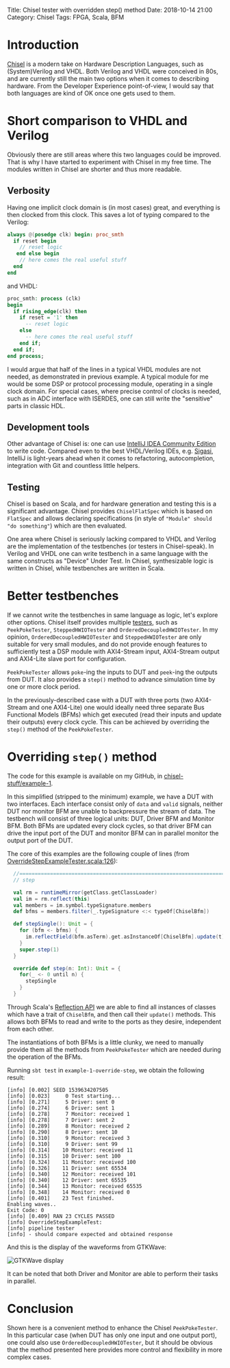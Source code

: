 Title: Chisel tester with overridden step() method
Date: 2018-10-14 21:00
Category: Chisel
Tags: FPGA, Scala, BFM

# Introduction

[Chisel](https://chisel.eecs.berkeley.edu/) is a modern take on Hardware
Description Languages, such as (System)Verilog and VHDL. Both Verilog and VHDL
were conceived in 80s, and are currently still the main two options when it
comes to describing hardware. From the Developer Experience point-of-view, I
would say that both languages are kind of OK once one gets used to them.

# Short comparison to VHDL and Verilog

Obviously there are still areas where this two languages could be improved. That
is why I have started to experiment with Chisel in my free time. The modules
written in Chisel are shorter and thus more readable. 

## Verbosity

Having one implicit clock domain is (in most cases) great, and everything is
then clocked from this clock. This saves a lot of typing compared to the
Verilog:

```verilog
always @(posedge clk) begin: proc_smth
  if reset begin
    // reset logic
   end else begin
    // here comes the real useful stuff
  end
end
```

and VHDL:

```VHDL
proc_smth: process (clk)
begin
  if rising_edge(clk) then
    if reset = '1' then
      -- reset logic
    else
      -- here comes the real useful stuff
    end if;
  end if;
end process;
```

I would argue that half of the lines in a typical VHDL modules are not needed,
as demonstrated in previous example. A typical module for me would be some DSP
or protocol processing module, operating in a single clock domain. For special
cases, where precise control of clocks is needed, such as in ADC interface with
ISERDES, one can still write the "sensitive" parts in classic HDL.

## Development tools

Other advantage of Chisel is: one can use [IntelliJ IDEA Community
Edition](https://www.jetbrains.com/idea/download/) to write code. Compared even
to the best VHDL/Verilog IDEs, e.g. [Sigasi](https://www.sigasi.com/), IntelliJ
is light-years ahead when it comes to refactoring, autocompletion, integration
with Git and countless little helpers.

## Testing

Chisel is based on Scala, and for hardware generation and testing this is a
significant advantage. Chisel provides `ChiselFlatSpec` which is based on
`FlatSpec` and allows declaring specifications (in style of `"Module" should "do
something"`) which are then evaluated.

One area where Chisel is seriously lacking compared to VHDL and Verilog are
the implementation of the testbenches (or testers in Chisel-speak). In Verilog
and VHDL one can write testbench in a same language with the same constructs
as "Device" Under Test. In Chisel, synthesizable logic is written in Chisel,
while testbenches are written in Scala.

# Better testbenches

If we cannot write the testbenches in same language as logic, let's explore
other options. Chisel itself provides multiple
[testers](https://github.com/freechipsproject/chisel-testers), such as
`PeekPokeTester`, `SteppedHWIOTester` and `OrderedDecoupledHWIOTester`. In my
opinion, `OrderedDecoupledHWIOTester` and `SteppedHWIOTester` are only suitable
for very small modules, and do not provide enough features to sufficiently test
a DSP module with AXI4-Stream input, AXI4-Stream output and AXI4-Lite slave
port for configuration.

`PeekPokeTester` allows `poke`-ing the inputs to DUT and `peek`-ing the outputs
from DUT. It also provides a `step()` method to advance simulation time by one
or more clock period.

In the previously-described case with a DUT with three ports (two AXI4-Stream
and one AXI4-Lite) one would ideally need three separate Bus Functional Models
(BFMs) which get executed (read their inputs and update their outputs) every
clock cycle. This can be achieved by overriding the `step()` method of the
`PeekPokeTester`.

# Overriding `step()` method

The code for this example is available on my GitHub, in [chisel-stuff/example-1](https://github.com/j-marjanovic/chisel-stuff/tree/master/example-1-override-step).

In this simplified (stripped to the minimum) example, we have a DUT with two
interfaces. Each interface consist only of `data` and `valid` signals, neither
DUT nor monitor BFM are unable to backpressure the stream of data. The testbench
will consist of three logical units: DUT, Driver BFM and Monitor BFM. Both BFMs
are updated every clock cycles, so that driver BFM can drive the input port of
the DUT and monitor BFM can in parallel monitor the output port of the DUT.

The core of this examples are the following couple of lines (from [OverrideStepExampleTester.scala:126](https://github.com/j-marjanovic/chisel-stuff/blob/master/example-1-override-step/src/test/scala/overrideStepExample/OverrideStepExampleTester.scala#L126)):

```scala
  //==========================================================================
  // step

  val rm = runtimeMirror(getClass.getClassLoader)
  val im = rm.reflect(this)
  val members = im.symbol.typeSignature.members
  def bfms = members.filter(_.typeSignature <:< typeOf[ChiselBfm])

  def stepSingle(): Unit = {
    for (bfm <- bfms) {
      im.reflectField(bfm.asTerm).get.asInstanceOf[ChiselBfm].update(t)
    }
    super.step(1)
  }

  override def step(n: Int): Unit = {
    for(_ <- 0 until n) {
      stepSingle
    }
  }
```

Through Scala's [Reflection API](https://www.michaelpollmeier.com/fun-with-scalas-new-reflection-api-2-10)
we are able to find all instances of classes which have a trait of `ChiselBfm`,
and then call their `update()` methods. This allows both BFMs to read and write
to the ports as they desire, independent from each other.

The instantiations of both BFMs is a little clunky, we need to manually provide
them all the methods from `PeekPokeTester` which are needed during the
operation of the BFMs.

Running `sbt test` in `example-1-override-step`, we obtain the following result:

```
[info] [0.002] SEED 1539634207505
[info] [0.023]     0 Test starting...
[info] [0.271]     5 Driver: sent 0
[info] [0.274]     6 Driver: sent 1
[info] [0.278]     7 Monitor: received 1
[info] [0.278]     7 Driver: sent 2
[info] [0.289]     8 Monitor: received 2
[info] [0.290]     8 Driver: sent 10
[info] [0.310]     9 Monitor: received 3
[info] [0.310]     9 Driver: sent 99
[info] [0.314]    10 Monitor: received 11
[info] [0.315]    10 Driver: sent 100
[info] [0.324]    11 Monitor: received 100
[info] [0.326]    11 Driver: sent 65534
[info] [0.340]    12 Monitor: received 101
[info] [0.340]    12 Driver: sent 65535
[info] [0.344]    13 Monitor: received 65535
[info] [0.348]    14 Monitor: received 0
[info] [0.401]    23 Test finished.
Enabling waves..
Exit Code: 0
[info] [0.409] RAN 23 CYCLES PASSED
[info] OverrideStepExampleTest:
[info] pipeline tester
[info] - should compare expected and obtained response
```

And this is the display of the waveforms from GTKWave:

![GTKWave display]({static}/images/chisel_override_clock.png)

It can be noted that both Driver and Monitor are able to perform their tasks
in parallel.

# Conclusion

Shown here is a convenient method to enhance the Chisel `PeekPokeTester`. In
this particular case (when DUT has only one input and one output port), one
could also use `OrderedDecoupledHWIOTester`, but it should be obvious that the
method presented here provides more control and flexibility in more complex
cases.

